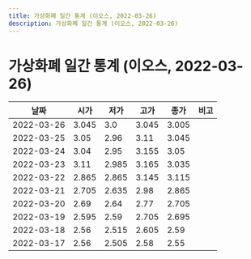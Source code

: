 ```yaml
---
title: 가상화폐 일간 통계 (이오스, 2022-03-26)
description: 가상화폐 일간 통계 (이오스, 2022-03-26)
---
```


가상화폐 일간 통계 (이오스, 2022-03-26)
===

|날짜|시가|저가|고가|종가|비고|
|--|--|--|--|--|--|
|2022-03-26|3.045|3.0|3.045|3.005|    |
|2022-03-25|3.05|2.96|3.11|3.045|    |
|2022-03-24|3.04|2.95|3.155|3.05|    |
|2022-03-23|3.11|2.985|3.165|3.035|    |
|2022-03-22|2.865|2.865|3.145|3.115|    |
|2022-03-21|2.705|2.635|2.98|2.865|    |
|2022-03-20|2.69|2.64|2.77|2.705|    |
|2022-03-19|2.595|2.59|2.705|2.695|    |
|2022-03-18|2.56|2.515|2.605|2.59|    |
|2022-03-17|2.56|2.505|2.58|2.55|    |
